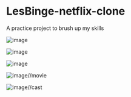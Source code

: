 # LesBinge-netflix-clone
A practice project to brush up my skills


![image](https://user-images.githubusercontent.com/55648119/192953420-21eb79f7-bdd7-4fad-b4b7-958a5a568044.png)


![image](https://user-images.githubusercontent.com/55648119/192953469-f089c55b-c25c-485a-887b-15c83fd274ce.png)


![image](https://user-images.githubusercontent.com/55648119/192953322-e63b9ff5-cde5-4722-9855-640cf7d64312.png)


![image](https://user-images.githubusercontent.com/55648119/192953357-80543940-388a-498e-8261-7fb0fd147f4a.png)//movie


![image](https://user-images.githubusercontent.com/55648119/192953495-965cce39-fb38-4d50-a5fc-dced63c8caaf.png)//cast
